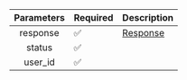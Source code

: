|  Parameters  | Required           | Description             |
|:------------:|--------------------|-------------------------|
|   response   | :white_check_mark: | [Response](Response.md) |
|    status    | :white_check_mark: |                         |
|   user_id    | :white_check_mark: |                         |